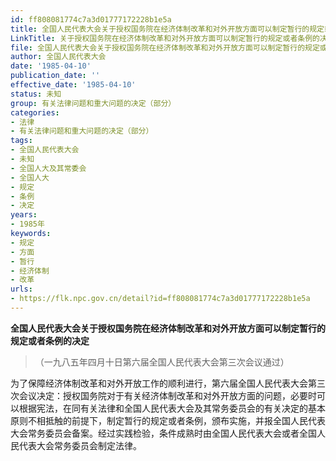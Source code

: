```yaml
---
id: ff808081774c7a3d01777172228b1e5a
title: 全国人民代表大会关于授权国务院在经济体制改革和对外开放方面可以制定暂行的规定或者条例的决定
LinkTitle: 关于授权国务院在经济体制改革和对外开放方面可以制定暂行的规定或者条例的决定（1985）
file: 全国人民代表大会关于授权国务院在经济体制改革和对外开放方面可以制定暂行的规定或者条例的决定_ff808081774c7a3d01777172228b1e5a.docx
author: 全国人民代表大会
date: '1985-04-10'
publication_date: ''
effective_date: '1985-04-10'
status: 未知
group: 有关法律问题和重大问题的决定（部分）
categories:
- 法律
- 有关法律问题和重大问题的决定（部分）
tags:
- 全国人民代表大会
- 未知
- 全国人大及其常委会
- 全国人大
- 规定
- 条例
- 决定
years:
- 1985年
keywords:
- 规定
- 方面
- 暂行
- 经济体制
- 改革
urls:
- https://flk.npc.gov.cn/detail?id=ff808081774c7a3d01777172228b1e5a
---
```


**全国人民代表大会关于授权国务院在经济体制改革和对外开放方面可以制定暂行的规定或者条例的决定**

> （一九八五年四月十日第六届全国人民代表大会第三次会议通过）

为了保障经济体制改革和对外开放工作的顺利进行，第六届全国人民代表大会第三次会议决定：授权国务院对于有关经济体制改革和对外开放方面的问题，必要时可以根据宪法，在同有关法律和全国人民代表大会及其常务委员会的有关决定的基本原则不相抵触的前提下，制定暂行的规定或者条例，颁布实施，并报全国人民代表大会常务委员会备案。经过实践检验，条件成熟时由全国人民代表大会或者全国人民代表大会常务委员会制定法律。
